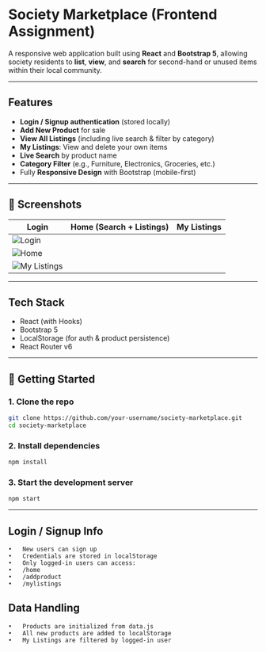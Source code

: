 #  Society Marketplace (Frontend Assignment)

A responsive web application built using **React** and **Bootstrap 5**, allowing society residents to **list**, **view**, and **search** for second-hand or unused items within their local community.

---

##  Features

-  **Login / Signup authentication** (stored locally)
-  **Add New Product** for sale
-  **View All Listings** (including live search & filter by category)
-  **My Listings**: View and delete your own items
-  **Live Search** by product name
-  **Category Filter** (e.g., Furniture, Electronics, Groceries, etc.)
-  Fully **Responsive Design** with Bootstrap (mobile-first)

---
## 📸 Screenshots

| Login | Home (Search + Listings) | My Listings | 
|-------|--------------------------|-------------|
| ![Login](<img width="1280" alt="Image" src="https://github.com/user-attachments/assets/88bfb453-f411-43ae-b537-65d4a37aaa7f" />)
| ![Home](<img width="1280" alt="Image" src="https://github.com/user-attachments/assets/7c2b5f19-7177-4493-8221-1cec631e4002" />)
| ![My Listings](<img width="1280" alt="Image" src="https://github.com/user-attachments/assets/0e0bda83-f9e1-4b57-b3dd-de41720a756d" />) | 

---

##  Tech Stack

-  React (with Hooks)
-  Bootstrap 5
-  LocalStorage (for auth & product persistence)
-  React Router v6
 ---

## 🚀 Getting Started

### 1. Clone the repo
```bash
git clone https://github.com/your-username/society-marketplace.git
cd society-marketplace
```
### 2. Install dependencies
```bash
npm install
  ```
### 3. Start the development server
```bash
npm start
```
---
##  Login / Signup Info
	•	New users can sign up
	•	Credentials are stored in localStorage
	•	Only logged-in users can access:
	•	/home
	•	/addproduct
	•	/mylistings
## Data Handling
	•	Products are initialized from data.js
	•	All new products are added to localStorage
	•	My Listings are filtered by logged-in user
## 
